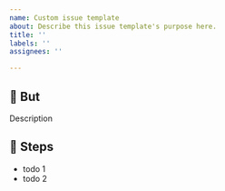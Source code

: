 ```yaml
---
name: Custom issue template
about: Describe this issue template's purpose here.
title: ''
labels: ''
assignees: ''

---
```


## 🎯 But

Description

## 👣 Steps

- todo 1
- todo 2
